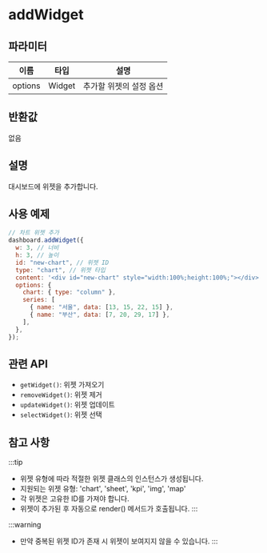 # addWidget

## 파라미터

| 이름    | 타입   | 설명                    |
| ------- | ------ | ----------------------- |
| options | Widget | 추가할 위젯의 설정 옵션 |

## 반환값

없음

## 설명

대시보드에 위젯을 추가합니다.

## 사용 예제

```javascript
// 차트 위젯 추가
dashboard.addWidget({
  w: 3, // 너비
  h: 3, // 높이
  id: "new-chart", // 위젯 ID
  type: "chart", // 위젯 타입
  content: '<div id="new-chart" style="width:100%;height:100%;"></div>', // 위젯 내용
  options: {
    chart: { type: "column" },
    series: [
      { name: "서울", data: [13, 15, 22, 15] },
      { name: "부산", data: [7, 20, 29, 17] },
    ],
  },
});
```
## 관련 API

- `getWidget()`: 위젯 가져오기
- `removeWidget()`: 위젯 제거
- `updateWidget()`: 위젯 업데이트
- `selectWidget()`: 위젯 선택

## 참고 사항
:::tip
- 위젯 유형에 따라 적절한 위젯 클래스의 인스턴스가 생성됩니다.
- 지원되는 위젯 유형: 'chart', 'sheet', 'kpi', 'img', 'map'
- 각 위젯은 고유한 ID를 가져야 합니다.
- 위젯이 추가된 후 자동으로 render() 메서드가 호출됩니다.
:::

:::warning
- 만약 중복된 위젯 ID가 존재 시 위젯이 보여지지 않을 수 있습니다.
:::